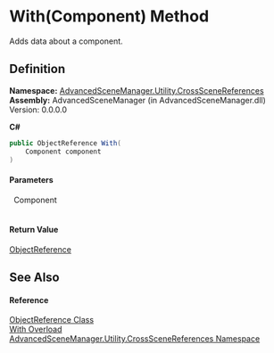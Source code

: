 # With(Component) Method


Adds data about a component.



## Definition
**Namespace:** <a href="N_AdvancedSceneManager_Utility_CrossSceneReferences.md">AdvancedSceneManager.Utility.CrossSceneReferences</a>  
**Assembly:** AdvancedSceneManager (in AdvancedSceneManager.dll) Version: 0.0.0.0

**C#**
``` C#
public ObjectReference With(
	Component component
)
```



#### Parameters
<dl><dt>  Component</dt><dd> </dd></dl>

#### Return Value
<a href="T_AdvancedSceneManager_Utility_CrossSceneReferences_ObjectReference.md">ObjectReference</a>

## See Also


#### Reference
<a href="T_AdvancedSceneManager_Utility_CrossSceneReferences_ObjectReference.md">ObjectReference Class</a>  
<a href="Overload_AdvancedSceneManager_Utility_CrossSceneReferences_ObjectReference_With.md">With Overload</a>  
<a href="N_AdvancedSceneManager_Utility_CrossSceneReferences.md">AdvancedSceneManager.Utility.CrossSceneReferences Namespace</a>  
